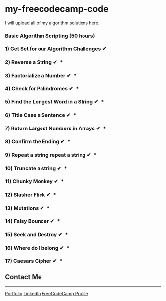 # my-freecodecamp-code

I will upload all of my algorithm solutions here.


### Basic Algorithm Scripting (50 hours)

### 1) Get Set for our Algorithm Challenges &#10004;
### 2) Reverse a String &#10004;   *
### 3) Factorialize a Number &#10004;   *
### 4) Check for Palindromes &#10004;   *
### 5) Find the Longest Word in a String &#10004;   *
### 6) Title Case a Sentence &#10004;   *
### 7) Return Largest Numbers in Arrays &#10004;   *
### 8) Confirm the Ending &#10004;   *
### 9) Repeat a string repeat a string &#10004;   *
### 10) Truncate a string &#10004;   *
### 11) Chunky Monkey &#10004;   *
### 12) Slasher Flick &#10004;   *
### 13) Mutations &#10004;   *
### 14) Falsy Bouncer &#10004;   *
### 15) Seek and Destroy &#10004;   *
### 16) Where do I belong &#10004;   *
### 17) Caesars Cipher &#10004;   *

## Contact Me
---
[Portfolio](http://www.ivanmgonzalez.com "Ivan's Portfolio Website")
[LinkedIn](https://www.linkedin.com/in/ivanmgonzalez "Ivan's LinkedIn Page")
[FreeCodeCamp Profile](https://www.freecodecamp.com/gonzalezi2 "FCC Page")